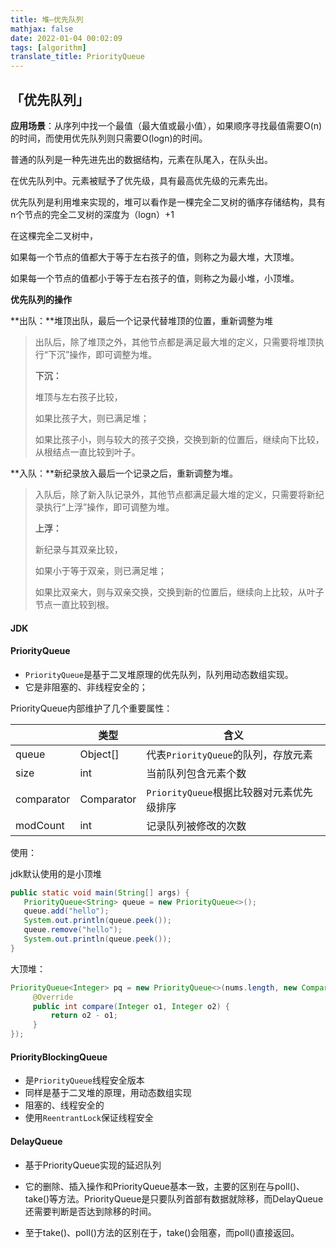 ```yaml
---
title: 堆—优先队列
mathjax: false
date: 2022-01-04 00:02:09
tags: [algorithm]
translate_title: PriorityQueue
---
```


## 「优先队列」

**应用场景**：从序列中找一个最值（最大值或最小值），如果顺序寻找最值需要O(n)的时间，而使用优先队列则只需要O(logn)的时间。

普通的队列是一种先进先出的数据结构，元素在队尾入，在队头出。

在优先队列中。元素被赋予了优先级，具有最高优先级的元素先出。



优先队列是利用堆来实现的，堆可以看作是一棵完全二叉树的循序存储结构，具有n个节点的完全二叉树的深度为（logn）+1

在这棵完全二叉树中，

如果每一个节点的值都大于等于左右孩子的值，则称之为最大堆，大顶堆。

如果每一个节点的值都小于等于左右孩子的值，则称之为最小堆，小顶堆。



**优先队列的操作**

**出队：**堆顶出队，最后一个记录代替堆顶的位置，重新调整为堆

> 出队后，除了堆顶之外，其他节点都是满足最大堆的定义，只需要将堆顶执行“下沉”操作，即可调整为堆。
>
> **下沉：**
>
> 堆顶与左右孩子比较，
>
> 如果比孩子大，则已满足堆；
>
> 如果比孩子小，则与较大的孩子交换，交换到新的位置后，继续向下比较，从根结点一直比较到叶子。

**入队：**新纪录放入最后一个记录之后，重新调整为堆。

> 入队后，除了新入队记录外，其他节点都满足最大堆的定义，只需要将新纪录执行“上浮”操作，即可调整为堆。
>
> **上浮：**
>
> 新纪录与其双亲比较，
>
> 如果小于等于双亲，则已满足堆；
>
> 如果比双亲大，则与双亲交换，交换到新的位置后，继续向上比较，从叶子节点一直比较到根。



#### JDK 

#### PriorityQueue

- `PriorityQueue`是基于二叉堆原理的优先队列，队列用动态数组实现。
- 它是非阻塞的、非线程安全的；

PriorityQueue内部维护了几个重要属性：

|            | 类型       | 含义                                      |
| ---------- | ---------- | ----------------------------------------- |
| queue      | Object[]   | 代表`PriorityQueue`的队列，存放元素       |
| size       | int        | 当前队列包含元素个数                      |
| comparator | Comparator | `PriorityQueue`根据比较器对元素优先级排序 |
| modCount   | int        | 记录队列被修改的次数                      |

使用：

jdk默认使用的是小顶堆

```java
public static void main(String[] args) {
   PriorityQueue<String> queue = new PriorityQueue<>();
   queue.add("hello");
   System.out.println(queue.peek());
   queue.remove("hello");
   System.out.println(queue.peek());
}
```

大顶堆：

```java
PriorityQueue<Integer> pq = new PriorityQueue<>(nums.length, new Comparator<Integer>(){
     @Override
     public int compare(Integer o1, Integer o2) {
         return o2 - o1;
     }
});
```

#### PriorityBlockingQueue

- 是`PriorityQueue`线程安全版本
- 同样是基于二叉堆的原理，用动态数组实现
- 阻塞的、线程安全的
- 使用`ReentrantLock`保证线程安全

#### DelayQueue

- 基于PriorityQueue实现的延迟队列

- 它的删除、插入操作和PriorityQueue基本一致，主要的区别在与poll()、take()等方法。PriorityQueue是只要队列首部有数据就除移，而DelayQueue还需要判断是否达到除移的时间。

- 至于take()、poll()方法的区别在于，take()会阻塞，而poll()直接返回。
